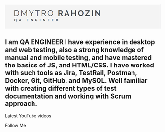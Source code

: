 ![HEADER](https://github.com/R-nDmytro/R-nDmytro/blob/main/assets/logo.png)

## I am QA ENGINEER I have experience in desktop and web testing, also a strong knowledge of manual and mobile testing, and have mastered the basics of JS, and HTML/CSS. I have worked with such tools as Jira, TestRail, Postman, Docker, Git, GitHub, and MySQL. Well familiar with creating different types of test documentation and working with Scrum approach. 

Latest YouTube videos

Follow Me